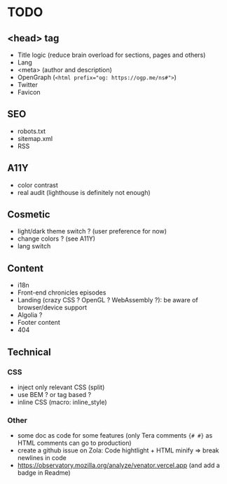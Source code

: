 # TODO

## \<head> tag

- Title logic (reduce brain overload for sections, pages and others)
- Lang
- \<meta> (author and description)
- OpenGraph (`<html prefix="og: https://ogp.me/ns#">`)
- Twitter
- Favicon

## SEO

- robots.txt
- sitemap.xml
- RSS

## A11Y

- color contrast
- real audit (lighthouse is definitely not enough)

## Cosmetic

- light/dark theme switch ? (user preference for now)
- change colors ? (see A11Y)
- lang switch

## Content

- i18n
- Front-end chronicles episodes
- Landing (crazy CSS ? OpenGL ? WebAssembly ?): be aware of browser/device support
- Algolia ?
- Footer content
- 404

## Technical

### CSS

- inject only relevant CSS (split)
- use BEM ? or tag based ?
- inline CSS (macro: inline_style)

### Other

- some doc as code for some features (only Tera comments `{# #}` as HTML comments can go to production)
- create a github issue on Zola: Code hightlight + HTML minify => break newlines in code
- <https://observatory.mozilla.org/analyze/venator.vercel.app> (and add a badge in Readme)
